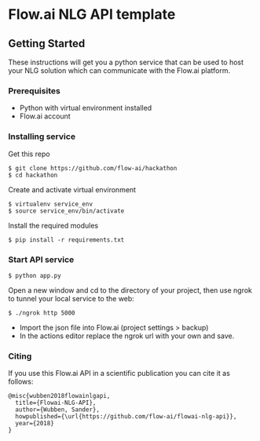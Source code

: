 # Flow.ai NLG API template



## Getting Started

These instructions will get you a python service that can be used to host your NLG solution which can communicate with the Flow.ai platform.

### Prerequisites

* Python with virtual environment installed
* Flow.ai account


### Installing service

Get this repo

```
$ git clone https://github.com/flow-ai/hackathon
$ cd hackathon
```

Create and activate virtual environment

```
$ virtualenv service_env
$ source service_env/bin/activate
```

Install the required modules
```
$ pip install -r requirements.txt
```


### Start API service
```
$ python app.py
```

Open a new window and cd to the directory of your project, then use ngrok to tunnel your local service to the web:

```
$ ./ngrok http 5000
```
* Import the json file into Flow.ai (project settings > backup)
* In the actions editor replace the ngrok url with your own and save.

### Citing

If you use this Flow.ai API in a scientific publication you can cite it as follows:


```
@misc{wubben2018flowainlgapi,
  title={Flowai-NLG-API},
  author={Wubben, Sander},
  howpublished={\url{https://github.com/flow-ai/flowai-nlg-api}},
  year={2018}
}
```

